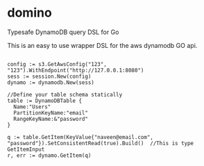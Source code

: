 # domino
Typesafe DynamoDB query DSL for Go


This is an easy to use wrapper DSL for the aws dynamodb GO api.


```

config := s3.GetAwsConfig("123", "123").WithEndpoint("http://127.0.0.1:8080")
sess := session.New(config)
dynamo := dynamodb.New(sess)

//Define your table schema statically
table := DynamoDBTable {
  Name:"Users"
  PartitionKeyName:"email"
  RangeKeyName:&"password"
}

q := table.GetItem(KeyValue{"naveen@email.com", "password"}).SetConsistentRead(true).Build()  //This is type GetItemInput
r, err := dynamo.GetItem(q)

```
